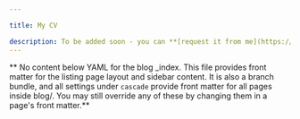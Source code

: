 ```yaml
---

title: My CV

description: To be added soon - you can **[request it from me](https://mpilokhumalo.com/contact/)** for now.
---
```


** No content below YAML for the blog _index. This file provides front matter for the listing page layout and sidebar content. It is also a branch bundle, and all settings under `cascade` provide front matter for all pages inside blog/. You may still override any of these by changing them in a page's front matter.**
